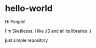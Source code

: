 # hello-world

Hi People!

I'm Sketllesss. I like JS and all its libraries :)


just simple repository

